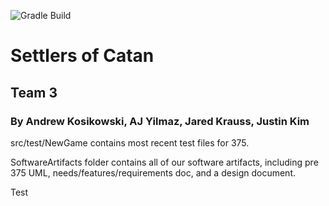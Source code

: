 ![Gradle Build](https://github.com/yilmazaj/CSSE375Project//actions/workflows/gradle.yml/badge.svg)
# Settlers of Catan
## Team 3
### By Andrew Kosikowski, AJ Yilmaz, Jared Krauss, Justin Kim


src/test/NewGame contains most recent test files for 375.

SoftwareArtifacts folder contains all of our software artifacts, including pre 375 UML,
needs/features/requirements doc, and a design document.


Test